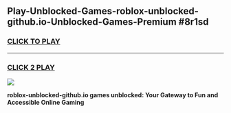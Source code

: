 
## Play-Unblocked-Games-roblox-unblocked-github.io-Unblocked-Games-Premium #8r1sd
<h3>
<a href="https://premium.freeplayer.one?title=roblox-unblocked-github.io&ref=12M">CLICK TO PLAY</a></h3>
<hr>

<h3>
<a href="https://premium.freeplayer.one?title=roblox-unblocked-github.io&ref=12M">CLICK 2 PLAY</a>
  
</h3>

<a href="https://premium.freeplayer.one?title=roblox-unblocked-github.io&ref=12M"><img src="https://clearcache.store/games.png"></a>


**roblox-unblocked-github.io games unblocked: Your Gateway to Fun and Accessible Online Gaming**
